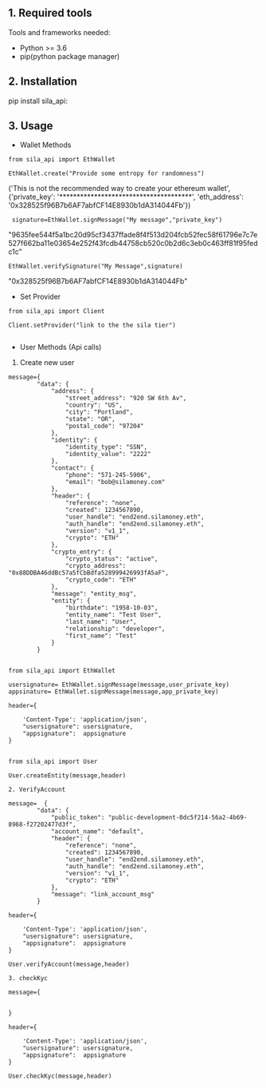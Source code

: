 

## 1. Required tools 

Tools and frameworks needed:
  - Python >= 3.6
  - pip(python package manager)



## 2. Installation

pip install sila_api:


## 3. Usage

   - Wallet Methods

```
from sila_api import EthWallet

EthWallet.create("Provide some entropy for randomness")

```
('This is not the recommended way to create your ethereum wallet', {'private_key': '**************************************', 'eth_address': '0x328525f96B7b6AF7abfCF14E8930b1dA314044Fb'})

```
 signature=EthWallet.signMessage("My message","private_key")
```
"9635fee544f5a1bc20d95cf3437ffade8f4f513d204fcb52fec58f61796e7c7e527f662ba11e03654e252f43fcdb44758cb520c0b2d6c3eb0c463ff81f95fedc1c"

```
EthWallet.verifySignature("My Message",signature)
```
"0x328525f96B7b6AF7abfCF14E8930b1dA314044Fb"

   - Set Provider

```
from sila_api import Client

Client.setProvider("link to the the sila tier")
 
 ````


   
   - User Methods (Api calls)
   
   1. Create new user

```
message={
        "data": {
            "address": {
                "street_address": "920 SW 6th Av",
                "country": "US",
                "city": "Portland",
                "state": "OR",
                "postal_code": "97204"
            },
            "identity": {
                "identity_type": "SSN",
                "identity_value": "2222"
            },
            "contact": {
                "phone": "571-245-5906",
                "email": "bob@silamoney.com"
            },
            "header": {
                "reference": "none",
                "created": 1234567890,
                "user_handle": "end2end.silamoney.eth",
                "auth_handle": "end2end.silamoney.eth",
                "version": "v1_1",
                "crypto": "ETH"
            },
            "crypto_entry": {
                "crypto_status": "active",
                "crypto_address": "0x88DDBA46ddBc57a5fCbBdfa528999426993fA5aF",
                "crypto_code": "ETH"
            },
            "message": "entity_msg",
            "entity": {
                "birthdate": "1958-10-03",
                "entity_name": "Test User",
                "last_name": "User",
                "relationship": "developer",
                "first_name": "Test"
            }
        }


from sila_api import EthWallet

usersignature= EthWallet.signMessage(message,user_private_key)
appsinature= EthWallet.signMessage(message,app_private_key)

header={

    'Content-Type': 'application/json',
    "usersignature": usersignature,
    "appsignature":  appsignature
}


from sila_api import User

User.createEntity(message,header)

```

    2. VerifyAccount

```
message=  {
        "data": {
            "public_token": "public-development-0dc5f214-56a2-4b69-8968-f27202477d3f",
            "account_name": "default",
            "header": {
                "reference": "none",
                "created": 1234567890,
                "user_handle": "end2end.silamoney.eth",
                "auth_handle": "end2end.silamoney.eth",
                "version": "v1_1",
                "crypto": "ETH"
            },
            "message": "link_account_msg"
        }

header={

    'Content-Type': 'application/json',
    "usersignature": usersignature,
    "appsignature":  appsignature
}

User.verifyAccount(message,header)

```

    3. checkKyc

```
message={


}

header={

    'Content-Type': 'application/json',
    "usersignature": usersignature,
    "appsignature":  appsignature
}

User.checkKyc(message,header)

```










